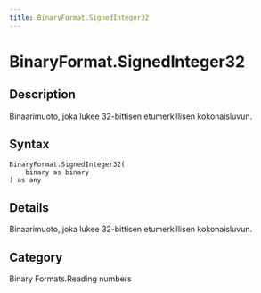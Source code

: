 ```yaml
---
title: BinaryFormat.SignedInteger32
---
```


# BinaryFormat.SignedInteger32


## Description

Binaarimuoto, joka lukee 32-bittisen etumerkillisen kokonaisluvun.


## Syntax

```powerquery
BinaryFormat.SignedInteger32(
    binary as binary
) as any
```


## Details

Binaarimuoto, joka lukee 32-bittisen etumerkillisen kokonaisluvun.



## Category
Binary Formats.Reading numbers
